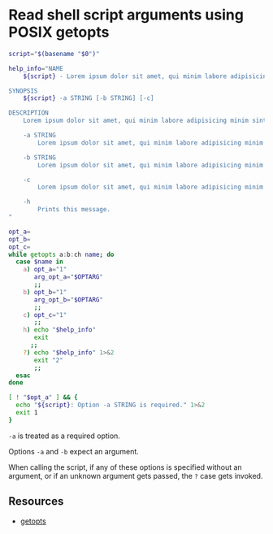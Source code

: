 # Read shell script arguments using POSIX getopts

```sh
script="$(basename "$0")"

help_info="NAME
    ${script} - Lorem ipsum dolor sit amet, qui minim labore adipisicing minim sint cillum sint consectetur cupidatat.

SYNOPSIS
    ${script} -a STRING [-b STRING] [-c]

DESCRIPTION
    Lorem ipsum dolor sit amet, qui minim labore adipisicing minim sint cillum sint consectetur cupidatat.

    -a STRING
        Lorem ipsum dolor sit amet, qui minim labore adipisicing minim sint cillum sint consectetur cupidatat.

    -b STRING
        Lorem ipsum dolor sit amet, qui minim labore adipisicing minim sint cillum sint consectetur cupidatat.

    -c
        Lorem ipsum dolor sit amet, qui minim labore adipisicing minim sint cillum sint consectetur cupidatat.

    -h
        Prints this message.
"

opt_a=
opt_b=
opt_c=
while getopts a:b:ch name; do
  case $name in
    a) opt_a="1"
       arg_opt_a="$OPTARG"
       ;;
    b) opt_b="1"
       arg_opt_b="$OPTARG"
       ;;
    c) opt_c="1"
       ;;
    h) echo "$help_info"
       exit
      ;;
    ?) echo "$help_info" 1>&2
       exit "2"
       ;;
  esac
done

[ ! "$opt_a" ] && {
  echo "${script}: Option -a STRING is required." 1>&2
  exit 1
}
```

`-a` is treated as a required option.

Options `-a` and `-b` expect an argument.

When calling the script, if any of these options is specified without an argument, or if an unknown argument gets passed, the `?` case gets invoked.

## Resources

-   [getopts](https://pubs.opengroup.org/onlinepubs/9699919799/utilities/getopts.html)

